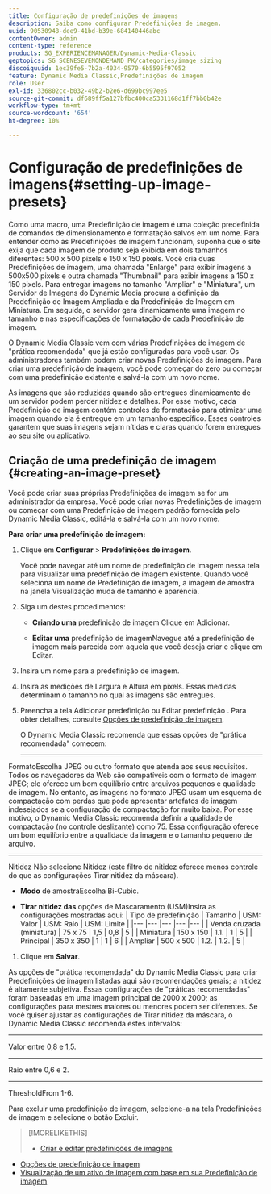 ```yaml
---
title: Configuração de predefinições de imagens
description: Saiba como configurar Predefinições de imagem.
uuid: 90530948-dee9-41bd-b39e-684140446abc
contentOwner: admin
content-type: reference
products: SG_EXPERIENCEMANAGER/Dynamic-Media-Classic
geptopics: SG_SCENESEVENONDEMAND_PK/categories/image_sizing
discoiquuid: 1ec39fe5-7b2a-4034-9570-6b5595f97052
feature: Dynamic Media Classic,Predefinições de imagem
role: User
exl-id: 336802cc-b032-49b2-b2e6-d699bc997ee5
source-git-commit: df689ff5a127bfbc400ca5331168d1ff7bb0b42e
workflow-type: tm+mt
source-wordcount: '654'
ht-degree: 10%

---
```


# Configuração de predefinições de imagens{#setting-up-image-presets}

Como uma macro, uma Predefinição de imagem é uma coleção predefinida de comandos de dimensionamento e formatação salvos em um nome. Para entender como as Predefinições de imagem funcionam, suponha que o site exija que cada imagem de produto seja exibida em dois tamanhos diferentes: 500 x 500 pixels e 150 x 150 pixels. Você cria duas Predefinições de imagem, uma chamada &quot;Enlarge&quot; para exibir imagens a 500x500 pixels e outra chamada &quot;Thumbnail&quot; para exibir imagens a 150 x 150 pixels. Para entregar imagens no tamanho &quot;Ampliar&quot; e &quot;Miniatura&quot;, um Servidor de Imagens do Dynamic Media procura a definição da Predefinição de Imagem Ampliada e da Predefinição de Imagem em Miniatura. Em seguida, o servidor gera dinamicamente uma imagem no tamanho e nas especificações de formatação de cada Predefinição de imagem.

O Dynamic Media Classic vem com várias Predefinições de imagem de &quot;prática recomendada&quot; que já estão configuradas para você usar. Os administradores também podem criar novas Predefinições de imagem. Para criar uma predefinição de imagem, você pode começar do zero ou começar com uma predefinição existente e salvá-la com um novo nome.

As imagens que são reduzidas quando são entregues dinamicamente de um servidor podem perder nitidez e detalhes. Por esse motivo, cada Predefinição de imagem contém controles de formatação para otimizar uma imagem quando ela é entregue em um tamanho específico. Esses controles garantem que suas imagens sejam nítidas e claras quando forem entregues ao seu site ou aplicativo.

## Criação de uma predefinição de imagem {#creating-an-image-preset}

Você pode criar suas próprias Predefinições de imagem se for um administrador da empresa. Você pode criar novas Predefinições de imagem ou começar com uma Predefinição de imagem padrão fornecida pelo Dynamic Media Classic, editá-la e salvá-la com um novo nome.

**Para criar uma predefinição de imagem:**

1. Clique em **Configurar** > **Predefinições de imagem**.

   Você pode navegar até um nome de predefinição de imagem nessa tela para visualizar uma predefinição de imagem existente. Quando você seleciona um nome de Predefinição de imagem, a imagem de amostra na janela Visualização muda de tamanho e aparência.

1. Siga um destes procedimentos:

   * **Criando uma**
predefinição de imagem Clique em Adicionar.

   * **Editar uma**
predefinição de imagemNavegue até a predefinição de imagem mais parecida com aquela que você deseja criar e clique em Editar.

1. Insira um nome para a predefinição de imagem.
1. Insira as medições de Largura e Altura em pixels. Essas medidas determinam o tamanho no qual as imagens são entregues.
1. Preencha a tela Adicionar predefinição ou Editar predefinição . Para obter detalhes, consulte [Opções de predefinição de imagem](application-setup.md#image_preset_options).

   O Dynamic Media Classic recomenda que essas opções de &quot;prática recomendada&quot; comecem:

   * ****
FormatoEscolha JPEG ou outro formato que atenda aos seus requisitos. Todos os navegadores da Web são compatíveis com o formato de imagem JPEG; ele oferece um bom equilíbrio entre arquivos pequenos e qualidade de imagem. No entanto, as imagens no formato JPEG usam um esquema de compactação com perdas que pode apresentar artefatos de imagem indesejados se a configuração de compactação for muito baixa. Por esse motivo, o Dynamic Media Classic recomenda definir a qualidade de compactação (no controle deslizante) como 75. Essa configuração oferece um bom equilíbrio entre a qualidade da imagem e o tamanho pequeno de arquivo.

   * ****
Nitidez Não selecione Nitidez (este filtro de nitidez oferece menos controle do que as configurações Tirar nitidez da máscara).

   * **Modo**
de amostraEscolha Bi-Cubic.

   * **Tirar nitidez das**
opções de Mascaramento (USM)Insira as configurações mostradas aqui:
   | Tipo de predefinição | Tamanho | USM: Valor | USM: Raio | USM: Limite |
   |--- |--- |--- |--- |--- |
   | Venda cruzada (miniatura) | 75 x 75 | 1,5 | 0,8 | 5 |
   | Miniatura | 150 x 150 | 1.1. | 1 | 5 |
   | Principal | 350 x 350 | 1 | 1 | 6 |
   | Ampliar | 500 x 500 | 1.2. | 1.2. | 5 |

1. Clique em **Salvar**.

As opções de &quot;prática recomendada&quot; do Dynamic Media Classic para criar Predefinições de imagem listadas aqui são recomendações gerais; a nitidez é altamente subjetiva. Essas configurações de &quot;práticas recomendadas&quot; foram baseadas em uma imagem principal de 2000 x 2000; as configurações para mestres maiores ou menores podem ser diferentes. Se você quiser ajustar as configurações de Tirar nitidez da máscara, o Dynamic Media Classic recomenda estes intervalos:

* ****
Valor entre 0,8 e 1,5.

* ****
Raio entre 0,6 e 2.

* ****
ThresholdFrom 1-6.

Para excluir uma predefinição de imagem, selecione-a na tela Predefinições de imagem e selecione o botão Excluir.

>[!MORELIKETHIS]
>
>* [Criar e editar predefinições de imagens](application-setup.md#creating_and_editing_image_presets)
* [Opções de predefinição de imagem](application-setup.md#image_preset_options)
* [Visualização de um ativo de imagem com base em sua Predefinição de imagem](previewing-asset.md#previewing_an_image_asset_based_on_its_image_preset)

